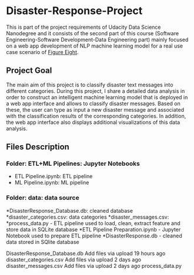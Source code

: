 # Disaster-Response-Project
This is part of the project requirements of Udacity Data Science Nanodegree and it consists of the second part of this course (Software Engineering-Software Development-Data Engineering part) mainly focused on a web app development of NLP machine learning model for a real use case scenario of [Figure Eight](https://appen.com/).

## Project Goal
The main aim of this project is to classify disaster text messages into different categories. During this project, I share a detailed data analysis in order to construct an intelligent machine learning model that is deployed in a web app interface and allows to classify disaster messages. Based on these, the user can type as input a new disaster message and associated with the classification results of the corresponding categories. In addition, the web app interface also displays additional visualizations of this data analysis.

## Files Description
### Folder: ETL+ML Pipelines: Jupyter Notebooks
* ETL Pipeline.ipynb: ETL pipeline 
* ML Pipeline.ipynb: ML pipeline

### Folder: data: data source
*DisasterResponse_Database.db: cleaned database 
*disaster_categories.csv: data categories
*disaster_messages.csv:
*process_data.py - ETL pipeline used to load, clean, extract feature and store data in SQLite database
*ETL Pipeline Preparation.ipynb - Jupyter Notebook used to prepare ETL pipeline
*DisasterResponse.db - cleaned data stored in SQlite database

DisasterResponse_Database.db
Add files via upload
19 hours ago
disaster_categories.csv
Add files via upload
2 days ago
disaster_messages.csv
Add files via upload
2 days ago
process_data.py
